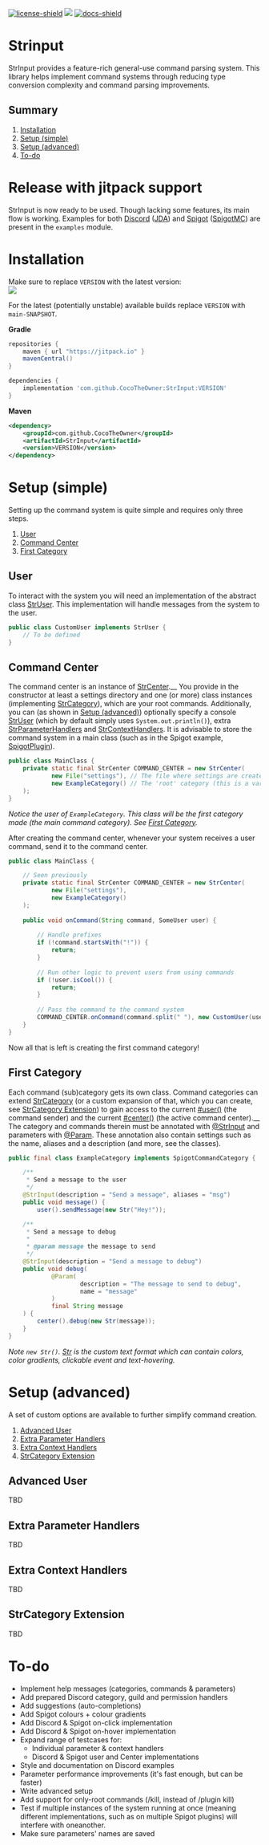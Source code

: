 [license]: https://github.com/CocoTheOwner/Strinput/tree/main/LICENSE.md
[license-shield]: https://img.shields.io/badge/license-GNU%20GPL%20v3-green
[docs]: https://github.com/CocoTheOwner/Strinput/blob/main/docs/index.html
[docs-shield]: https://img.shields.io/badge/Docs-Github%20Pages-green

[ ![license-shield]][license]
[![](https://jitpack.io/v/cocoTheOwner/strinput.svg)](https://jitpack.io/#cocoTheOwner/strinput)
[ ![docs-shield]][docs]


# Strinput

StrInput provides a feature-rich general-use command parsing system.
This library helps implement command systems through reducing type conversion complexity and command parsing improvements.

## Summary

1. [Installation](#installation)
2. [Setup (simple)](#setup-simple)
3. [Setup (advanced)](#setup-advanced)
4. [To-do](#to-do)

# Release with jitpack support
StrInput is now ready to be used. Though lacking some features, its main flow is working.
Examples for both [Discord](https://cocotheowner.github.io/Strinput/nl/codevs/strinput/examples/discord/package-summary.html) ([JDA](https://github.com/DV8FromTheWorld/JDA)) and [Spigot](https://cocotheowner.github.io/Strinput/nl/codevs/strinput/examples/spigotmc/package-summary.html) ([SpigotMC](https://github.com/SpigotMC)) are present in the `examples` module.

# Installation

Make sure to replace `VERSION` with the latest version:  
[![](https://jitpack.io/v/cocoTheOwner/strinput.svg)](https://jitpack.io/#cocoTheOwner/strinput)

For the latest (potentially unstable) available builds replace `VERSION` with `main-SNAPSHOT`.

**Gradle**
```gradle
repositories {
    maven { url "https://jitpack.io" }
    mavenCentral()
}

dependencies {
    implementation 'com.github.CocoTheOwner:StrInput:VERSION'
}
```
**Maven**
```xml
<dependency>
    <groupId>com.github.CocoTheOwner</groupId>
    <artifactId>StrInput</artifactId>
    <version>VERSION</version>
</dependency>
```

# Setup (simple)
Setting up the command system is quite simple and requires only three steps.
1. [User](#user)
2. [Command Center](#command-center)
3. [First Category](#first-category)

## User
To interact with the system you will need an implementation of the abstract class [StrUser](https://cocotheowner.github.io/Strinput/nl/codevs/strinput/system/StrUser.html). This implementation will handle messages from the system to the user.

```java
public class CustomUser implements StrUser {
    // To be defined
}
```

## Command Center
The command center is an instance of [StrCenter](https://cocotheowner.github.io/Strinput/nl/codevs/strinput/system/StrCenter.html).__
You provide in the constructor at least a settings directory and one (or more) class instances (implementing [StrCategory](https://cocotheowner.github.io/Strinput/nl/codevs/strinput/system/StrCategory.html)), which are your root commands. Additionally, you can (as shown in [Setup (advanced)](#setup-(advanced))) optionally specify a console [StrUser](https://cocotheowner.github.io/Strinput/nl/codevs/strinput/system/StrUser.html) (which by default simply uses `System.out.println()`), extra [StrParameterHandlers](https://cocotheowner.github.io/Strinput/nl/codevs/strinput/system/parameter/StrParameterHandler.html) and [StrContextHandlers](https://cocotheowner.github.io/Strinput/nl/codevs/strinput/system/context/StrContextHandler.html). It is advisable to store the command system in a main class (such as in the Spigot example, [SpigotPlugin](https://cocotheowner.github.io/Strinput/nl/codevs/strinput/examples/spigotmc/SpigotPlugin.html)).

```java
public class MainClass {
    private static final StrCenter COMMAND_CENTER = new StrCenter(
            new File("settings"), // The file where settings are created, stored and can be edited
            new ExampleCategory() // The 'root' category (this is a vararg, so there can be multiple!)
    );
}
```
_Notice the user of `ExampleCategory`. This class will be the first category made (the main command category). See [First Category](#first-category)._

After creating the command center, whenever your system receives a user command, send it to the command center.
```java
public class MainClass {

    // Seen previously
    private static final StrCenter COMMAND_CENTER = new StrCenter(
            new File("settings"),
            new ExampleCategory()
    );
    
    public void onCommand(String command, SomeUser user) {
    
        // Handle prefixes
        if (!command.startsWith("!")) {
            return;
        }
        
        // Run other logic to prevent users from using commands
        if (!user.isCool()) {
            return;
        }
        
        // Pass the command to the command system
        COMMAND_CENTER.onCommand(command.split(" "), new CustomUser(user.getName()));
    }
}
```
Now all that is left is creating the first command category!

## First Category
Each command (sub)category gets its own class.
Command categories can extend [StrCategory](https://cocotheowner.github.io/Strinput/nl/codevs/strinput/system/StrCategory.html) (or a custom expansion of that, which you can create, see [StrCategory Extension](#strcategory-extension)) to gain access to the current [#user()](https://cocotheowner.github.io/Strinput/nl/codevs/strinput/system/StrCategory.html#user()) (the command sender) and the current [#center()](https://cocotheowner.github.io/Strinput/nl/codevs/strinput/system/StrCategory.html#center()) (the active command center).__
The category and commands therein must be annotated with [@StrInput](https://cocotheowner.github.io/Strinput/nl/codevs/strinput/system/StrInput.html) and parameters with [@Param](https://cocotheowner.github.io/Strinput/nl/codevs/strinput/system/Param.html). These annotation also contain settings such as the name, aliases and a description (and more, see the classes).

```java
public final class ExampleCategory implements SpigotCommandCategory {

    /**
     * Send a message to the user
     */
    @StrInput(description = "Send a message", aliases = "msg")
    public void message() {
        user().sendMessage(new Str("Hey!"));

    /**
     * Send a message to debug
     *
     * @param message the message to send
     */
    @StrInput(description = "Send a message to debug")
    public void debug(
            @Param(
                    description = "The message to send to debug",
                    name = "message"
            )
            final String message
    ) {
        center().debug(new Str(message));
    }
}
```
_Note `new Str()`. [Str](https://cocotheowner.github.io/Strinput/nl/codevs/strinput/system/text/Str.html) is the custom text format which can contain colors, color gradients, clickable event and text-hovering._

# Setup (advanced)
A set of custom options are available to further simplify command creation.
1. [Advanced User](#advanced-user)
2. [Extra Parameter Handlers](#extra-parameter-handlers)
3. [Extra Context Handlers](#extra-context-handlers)
4. [StrCategory Extension](#strcategory-extension)

## Advanced User
TBD

## Extra Parameter Handlers
TBD

## Extra Context Handlers
TBD

## StrCategory Extension
TBD

# To-do
- Implement help messages (categories, commands & parameters)
- Add prepared Discord category, guild and permission handlers
- Add suggestions (auto-completions)
- Add Spigot colours + colour gradients
- Add Discord & Spigot on-click implementation
- Add Discord & Spigot on-hover implementation
- Expand range of testcases for:
  - Individual parameter & context handlers
  - Discord & Spigot user and Center implementations
- Style and documentation on Discord examples
- Parameter performance improvements (it's fast enough, but can be faster)
- Write advanced setup
- Add support for only-root commands (/kill, instead of /plugin kill)
- Test if multiple instances of the system running at once (meaning different implementations, such as on multiple Spigot plugins) will interfere with oneanother.
- Make sure parameters' names are saved
